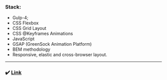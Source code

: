### Stack:
* Gulp-4;
* CSS Flexbox
* CSS Grid Layout
* CSS @Keyframes Animations
* JavaScript
* GSAP (GreenSock Animation Platform)
* BEM methodology
* Responsive, elastic and cross-browser layout.

---

### :heavy_check_mark: [Link](https://androfficial.github.io/site-2)
